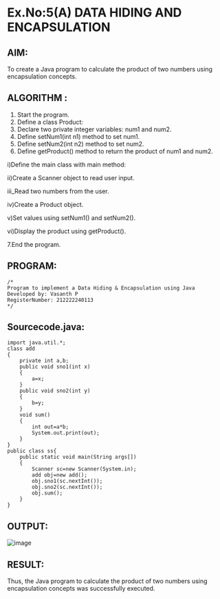# Ex.No:5(A)  DATA HIDING AND ENCAPSULATION
## AIM:
To create a Java program to calculate the product of two numbers using encapsulation concepts.

## ALGORITHM :
1.  Start the program.
2.  Define a class Product:
3.  Declare two private integer variables: num1 and num2.
4.  Define setNum1(int n1) method to set num1.
5.  Define setNum2(int n2) method to set num2.
6.  Define getProduct() method to return the product of num1 and num2.

i)Define the main class with main method:

ii)Create a Scanner object to read user input.

iii_Read two numbers from the user.

iv)Create a Product object.

v)Set values using setNum1() and setNum2().

vi)Display the product using getProduct().

7.End the program.

## PROGRAM:
 ```
/*
Program to implement a Data Hiding & Encapsulation using Java
Developed by: Vasanth P
RegisterNumber: 212222240113
*/
```

## Sourcecode.java:

```
import java.util.*;
class add
{
    private int a,b;
    public void sno1(int x)
    {
        a=x;
    }
    public void sno2(int y)
    {
        b=y;
    }
    void sum()
    {
        int out=a*b;
        System.out.print(out);
    }
}
public class ss{
    public static void main(String args[])
    {
        Scanner sc=new Scanner(System.in);
        add obj=new add();
        obj.sno1(sc.nextInt());
        obj.sno2(sc.nextInt());
        obj.sum();
    }
}
```

## OUTPUT:

![image](https://github.com/user-attachments/assets/c5d1e44d-5c1d-49a5-872c-11c5ca75a7d3)


## RESULT:
Thus, the Java program to calculate the product of two numbers using encapsulation concepts was successfully executed.
